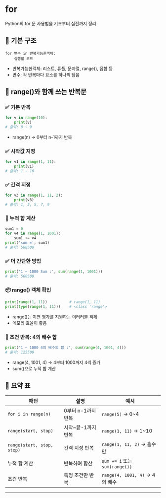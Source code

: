 # for

Python의 for 문 사용법을 기초부터 실전까지 정리

## 🧾 기본 구조
```
for 변수 in 반복가능한객체:
    실행할 코드
```

- 반복가능한객체: 리스트, 튜플, 문자열, range(), 집합 등
- 변수: 각 반복마다 요소를 하나씩 담음

## 🔢 range()와 함께 쓰는 반복문
### ✅ 기본 반복
```python
for v in range(10):
    print(v)
# 출력: 0 ~ 9
```

- range(n) → 0부터 n-1까지 반복


### ✅ 시작값 지정
```python
for v1 in range(1, 11):
    print(v1)
# 출력: 1 ~ 10
```

### ✅ 간격 지정
```python
for v3 in range(1, 11, 2):
    print(v3)
# 출력: 1, 3, 5, 7, 9
```


### 🧮 누적 합 계산
```python
sum1 = 0
for v4 in range(1, 1001):
    sum1 += v4
print('sum =', sum1)
# 출력: 500500
```

### ✅ 더 간단한 방법
```python
print('1 ~ 1000 Sum :', sum(range(1, 1001)))
# 출력: 500500
```


### 📦 range() 객체 확인
```python
print(range(1, 11))          # range(1, 11)
print(type(range(1, 11)))    # <class 'range'>
```

- range()는 지연 평가를 지원하는 이터러블 객체
- 메모리 효율이 좋음

### 🧩 조건 반복: 4의 배수 합
```python
print('1 ~ 1000 4의 배수의 합 :', sum(range(4, 1001, 4)))
# 출력: 125500
```

- range(4, 1001, 4) → 4부터 1000까지 4씩 증가
- sum()으로 누적 합 계산

## 🧠 요약 표
| 패턴                     | 설명                           | 예시                         |
|--------------------------|--------------------------------|------------------------------|
| `for i in range(n)`      | 0부터 n-1까지 반복              | `range(5)` → 0~4             |
| `range(start, stop)`     | 시작~끝-1까지 반복              | `range(1, 11)` → 1~10        |
| `range(start, stop, step)`| 간격 지정 반복                 | `range(1, 11, 2)` → 홀수만   |
| 누적 합 계산             | 반복하며 합산                  | `sum += i` 또는 `sum(range())` |
| 조건 반복                | 특정 조건만 반복               | `range(4, 1001, 4)` → 4의 배수 |

---




